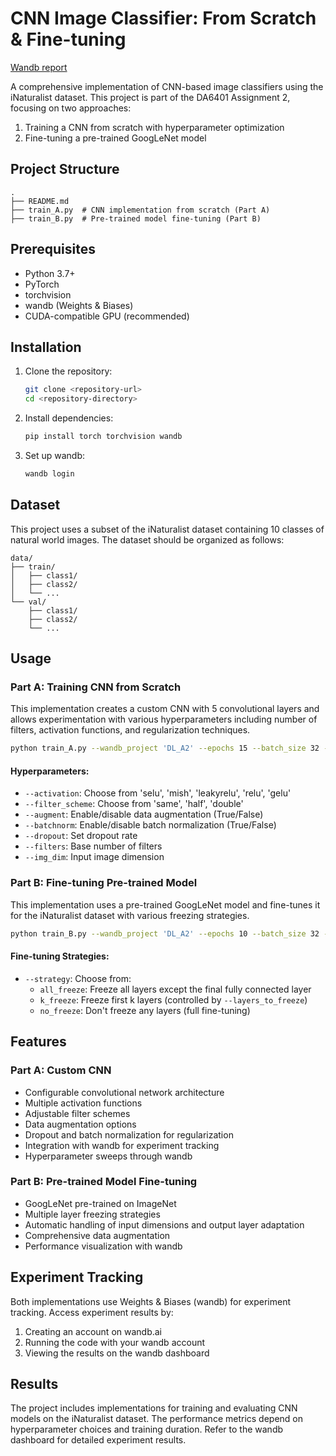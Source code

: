 # CNN Image Classifier: From Scratch & Fine-tuning
[Wandb report](https://api.wandb.ai/links/cs24m030-indian-institute-of-technology-madras/7hss7847)

A comprehensive implementation of CNN-based image classifiers using the iNaturalist dataset. This project is part of the DA6401 Assignment 2, focusing on two approaches:
1. Training a CNN from scratch with hyperparameter optimization
2. Fine-tuning a pre-trained GoogLeNet model

## Project Structure

```
.
├── README.md
├── train_A.py  # CNN implementation from scratch (Part A)
├── train_B.py  # Pre-trained model fine-tuning (Part B)
```

## Prerequisites

* Python 3.7+
* PyTorch
* torchvision
* wandb (Weights & Biases)
* CUDA-compatible GPU (recommended)

## Installation

1. Clone the repository:
   ```bash
   git clone <repository-url>
   cd <repository-directory>
   ```

2. Install dependencies:
   ```bash
   pip install torch torchvision wandb
   ```

3. Set up wandb:
   ```bash
   wandb login
   ```

## Dataset

This project uses a subset of the iNaturalist dataset containing 10 classes of natural world images. The dataset should be organized as follows:

```
data/
├── train/
│   ├── class1/
│   ├── class2/
│   └── ...
└── val/
    ├── class1/
    ├── class2/
    └── ...
```

## Usage

### Part A: Training CNN from Scratch

This implementation creates a custom CNN with 5 convolutional layers and allows experimentation with various hyperparameters including number of filters, activation functions, and regularization techniques.

```bash
python train_A.py --wandb_project 'DL_A2' --epochs 15 --batch_size 32 --learning_rate 0.0001 --activation relu --filters 32 --filter_scheme double --augment True --dropout 0.2 --batchnorm True --dense_units 256 --kernel_size 3 --img_dim 256 --train_dir './data/train' --test_dir './data/val'
```

#### Hyperparameters:
* `--activation`: Choose from 'selu', 'mish', 'leakyrelu', 'relu', 'gelu'
* `--filter_scheme`: Choose from 'same', 'half', 'double'
* `--augment`: Enable/disable data augmentation (True/False)
* `--batchnorm`: Enable/disable batch normalization (True/False)
* `--dropout`: Set dropout rate
* `--filters`: Base number of filters
* `--img_dim`: Input image dimension

### Part B: Fine-tuning Pre-trained Model

This implementation uses a pre-trained GoogLeNet model and fine-tunes it for the iNaturalist dataset with various freezing strategies.

```bash
python train_B.py --wandb_project 'DL_A2' --epochs 10 --batch_size 32 --strategy k_freeze --layers_to_freeze 15 --train_data_dir './data/train' --test_data_dir './data/val'
```

#### Fine-tuning Strategies:
* `--strategy`: Choose from:
  * `all_freeze`: Freeze all layers except the final fully connected layer
  * `k_freeze`: Freeze first k layers (controlled by `--layers_to_freeze`)
  * `no_freeze`: Don't freeze any layers (full fine-tuning)

## Features

### Part A: Custom CNN
* Configurable convolutional network architecture
* Multiple activation functions
* Adjustable filter schemes
* Data augmentation options
* Dropout and batch normalization for regularization
* Integration with wandb for experiment tracking
* Hyperparameter sweeps through wandb

### Part B: Pre-trained Model Fine-tuning
* GoogLeNet pre-trained on ImageNet
* Multiple layer freezing strategies
* Automatic handling of input dimensions and output layer adaptation
* Comprehensive data augmentation
* Performance visualization with wandb

## Experiment Tracking

Both implementations use Weights & Biases (wandb) for experiment tracking. Access experiment results by:
1. Creating an account on wandb.ai
2. Running the code with your wandb account
3. Viewing the results on the wandb dashboard

## Results

The project includes implementations for training and evaluating CNN models on the iNaturalist dataset. The performance metrics depend on hyperparameter choices and training duration. Refer to the wandb dashboard for detailed experiment results.


